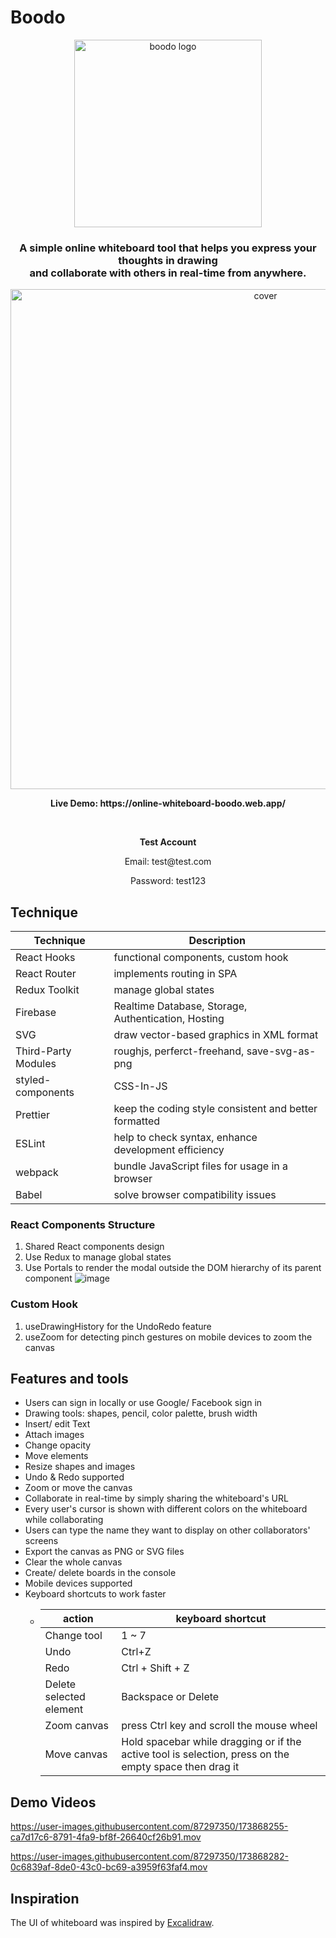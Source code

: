 # Boodo

<div align="center">
  <a href="https://online-whiteboard-boodo.web.app/">
    <img width="300" src="https://i.imgur.com/C14NHOF.png" alt="boodo logo" />
  </a>
  <h3>A simple online whiteboard tool that helps you express your thoughts in drawing</br> and collaborate with others in real-time from anywhere.</h3>
  <img width="800" src="https://i.imgur.com/4YJk5CT.gif" alt="cover" />
</div>
<p align="center">
  <b>
  Live Demo: https://online-whiteboard-boodo.web.app/
  </b>
</p>
<br/>
<p align="center">
  <b>
  Test Account
  </b>
</p>
<p align="center">
  Email: test@test.com
</p>
<p align="center">
  Password: test123
</p>


## Technique

| Technique           | Description                                           |
| ------------------- | ----------------------------------------------------- |
| React Hooks         | functional components, custom hook                    |
| React Router        | implements routing in SPA                             |
| Redux Toolkit       | manage global states                                  |
| Firebase            | Realtime Database, Storage, Authentication, Hosting   |
| SVG                 | draw vector-based graphics in XML format              |
| Third-Party Modules | roughjs, perferct-freehand, save-svg-as-png           |
| styled-components   | CSS-In-JS                                             |
| Prettier            | keep the coding style consistent and better formatted |
| ESLint              | help to check syntax, enhance development efficiency  |
| webpack             | bundle JavaScript files for usage in a browser        |
| Babel               | solve browser compatibility issues                    |

### React Components Structure

1. Shared React components design
2. Use Redux to manage global states
3. Use Portals to render the modal outside the DOM hierarchy of its parent component
   ![image](https://i.imgur.com/8q7ZOEw.png)

### Custom Hook

1. useDrawingHistory for the UndoRedo feature
2. useZoom for detecting pinch gestures on mobile devices to zoom the canvas

## Features and tools

- Users can sign in locally or use Google/ Facebook sign in
- Drawing tools: shapes, pencil, color palette, brush width
- Insert/ edit Text
- Attach images
- Change opacity
- Move elements
- Resize shapes and images
- Undo & Redo supported
- Zoom or move the canvas
- Collaborate in real-time by simply sharing the whiteboard's URL
- Every user's cursor is shown with different colors on the whiteboard while collaborating
- Users can type the name they want to display on other collaborators' screens
- Export the canvas as PNG or SVG files
- Clear the whole canvas
- Create/ delete boards in the console
- Mobile devices supported
- Keyboard shortcuts to work faster
  - | action | keyboard shortcut |
    | -------- | -------- |
    | Change tool | 1 ~ 7    |
    | Undo | Ctrl+Z   |
    | Redo | Ctrl + Shift + Z    |
    | Delete selected element |Backspace or Delete    |
    | Zoom canvas | press Ctrl key and scroll the mouse wheel    |
    | Move canvas | Hold spacebar while dragging or if the active tool is selection, press on the empty space then drag it   |
    

## Demo Videos



https://user-images.githubusercontent.com/87297350/173868255-ca7d17c6-8791-4fa9-bf8f-26640cf26b91.mov



https://user-images.githubusercontent.com/87297350/173868282-0c6839af-8de0-43c0-bc69-a3959f63faf4.mov





## Inspiration
The UI of whiteboard was inspired by [Excalidraw](https://excalidraw.com/).
